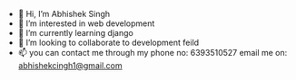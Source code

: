 - 👋 Hi, I’m Abhishek Singh
- 👀 I’m interested in web development
- 🌱 I’m currently learning django
- 💞️ I’m looking to collaborate to development feild 
- 📫 you can contact me through my phone no: 6393510527 
                                email me on: abhishekcingh1@gmail.com

<!---
smrtAbhishek/smrtAbhishek is a ✨ special ✨ repository because its `README.md` (this file) appears on your GitHub profile.
You can click the Preview link to take a look at your changes.
--->
